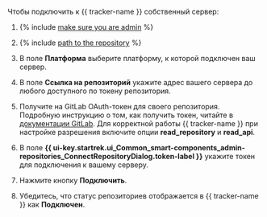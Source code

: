 Чтобы подключить к {{ tracker-name }} собственный сервер:

1. {% include [make sure you are admin](make-sure-admin.md) %}

1. {% include [path to the repository](repository-path.md) %}

1. В поле **Платформа** выберите платформу, к которой подключен ваш сервер.

1. В поле **Ссылка на репозиторий** укажите адрес вашего сервера до любого доступного по токену репозитория.

1. Получите на GitLab OAuth-токен для своего репозитория. Подробную инструкцию о том, как получить токен, читайте в [документации GitLab](https://docs.gitlab.com/ee/user/profile/personal_access_tokens.html#create-a-personal-access-token). Для корректной работы {{ tracker-name }} при настройке разрешения включите опции **read_repository** и **read_api**.

1. В поле **{{ ui-key.startrek.ui_Common_smart-components_admin-repositories_ConnectRepositoryDialog.token-label }}** укажите токен для подключения к вашему серверу.

1. Нажмите кнопку **Подключить**.

1. Убедитесь, что статус репозиториев отображается в {{ tracker-name }} как **Подключен**.
